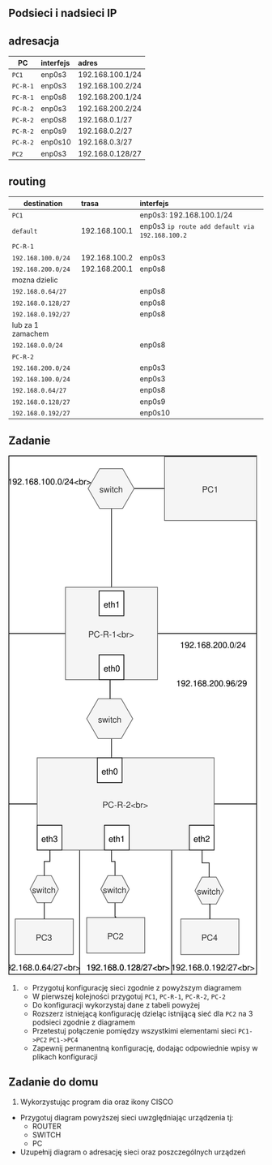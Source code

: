 Podsieci i nadsieci IP
----------------------

adresacja
-----------------------------------------------------
| PC     |  interfejs   | adres  |
| --------- |:-------------| :---------------| 
| ``PC1``   | enp0s3 | 192.168.100.1/24     |
| ``PC-R-1``| enp0s3 | 192.168.100.2/24    |
| ``PC-R-1``| enp0s8 | 192.168.200.1/24      |
| ``PC-R-2``| enp0s3 | 192.168.200.2/24      |
| ``PC-R-2``| enp0s8  |  192.168.0.1/27      |
| ``PC-R-2``| enp0s9  |  192.168.0.2/27    |
| ``PC-R-2``| enp0s10 |  192.168.0.3/27    |
| ``PC2``   | enp0s3  |  192.168.0.128/27     |

routing
-------

| destination | trasa | interfejs  |
| --------- |:-------------| :---------------| 
| ``PC1``     |  | enp0s3: 192.168.100.1/24 |
| ``default`` | 192.168.100.1 | enp0s3 ``ip route add default via 192.168.100.2`` |
| ``PC-R-1``  |  |        |
| ``192.168.100.0/24`` | 192.168.100.2 | enp0s3 |
| ``192.168.200.0/24`` | 192.168.200.1 | enp0s8 |
| mozna dzielic   |  |  |
| ``192.168.0.64/27``  |  | enp0s8 |
| ``192.168.0.128/27`` |  | enp0s8 |
| ``192.168.0.192/27`` |  | enp0s8 |
| lub za 1 zamachem   |  |  |
| ``192.168.0.0/24``   |  | enp0s8 |
| ``PC-R-2``  |  |        |
| ``192.168.200.0/24`` |  | enp0s3 |
| ``192.168.100.0/24`` |  | enp0s3 |
| ``192.168.0.64/27``  |   | enp0s8 |
| ``192.168.0.128/27`` |  | enp0s9 |
| ``192.168.0.192/27`` |  | enp0s10 |


Zadanie
------------

![zadanie 5](over_network.svg)

1.
   * Przygotuj konfigurację sieci zgodnie z powyższym diagramem
   * W pierwszej kolejności przygotuj ``PC1``, ``PC-R-1``, ``PC-R-2``, ``PC-2``
   * Do konfiguracji wykorzystaj dane z tabeli powyżej
   * Rozszerz istniejącą konfigurację dzieląc istnijącą sieć dla ``PC2`` na 3 podsieci zgodnie z diagramem
   * Przetestuj połączenie pomiędzy wszystkimi elementami sieci ``PC1->PC2`` ``PC1->PC4``
   * Zapewnij permanentną konfigurację, dodając odpowiednie wpisy w plikach konfiguracji

Zadanie do domu
---------------

1. Wykorzystując program dia oraz ikony CISCO
  * Przygotuj diagram powyższej sieci uwzględniając urządzenia tj:
    * ROUTER
    * SWITCH
    * PC
  * Uzupełnij diagram o adresację sieci oraz poszczególnych urządzeń
  
